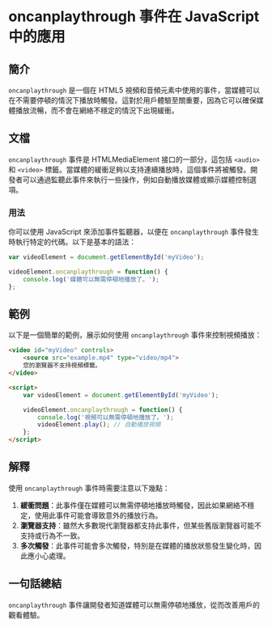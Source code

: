 <!--
Meta Description: # oncanplaythrough 事件在 JavaScript 中的應用 ## 簡介 `oncanplaythrough` 是一個在 HTML5 視頻和音頻元素中使用的事件，當媒體可以在不需要停頓的情況下播放時觸發。這對於用戶體驗至關重要，因為它可以確保媒體播放流暢，而不會在網絡不穩定的情況下出...
Meta Keywords: oncanplaythrough, videoelement, video, javascript, myvideo
-->

# oncanplaythrough 事件在 JavaScript 中的應用

## 簡介
`oncanplaythrough` 是一個在 HTML5 視頻和音頻元素中使用的事件，當媒體可以在不需要停頓的情況下播放時觸發。這對於用戶體驗至關重要，因為它可以確保媒體播放流暢，而不會在網絡不穩定的情況下出現緩衝。

## 文檔
`oncanplaythrough` 事件是 HTMLMediaElement 接口的一部分，這包括 `<audio>` 和 `<video>` 標籤。當媒體的緩衝足夠以支持連續播放時，這個事件將被觸發。開發者可以通過監聽此事件來執行一些操作，例如自動播放媒體或顯示媒體控制選項。

### 用法
你可以使用 JavaScript 來添加事件監聽器，以便在 `oncanplaythrough` 事件發生時執行特定的代碼。以下是基本的語法：

```javascript
var videoElement = document.getElementById('myVideo');

videoElement.oncanplaythrough = function() {
    console.log('媒體可以無需停頓地播放了。');
};
```

## 範例
以下是一個簡單的範例，展示如何使用 `oncanplaythrough` 事件來控制視頻播放：

```html
<video id="myVideo" controls>
    <source src="example.mp4" type="video/mp4">
    您的瀏覽器不支持視頻標籤。
</video>

<script>
    var videoElement = document.getElementById('myVideo');

    videoElement.oncanplaythrough = function() {
        console.log('視頻可以無需停頓地播放了。');
        videoElement.play(); // 自動播放視頻
    };
</script>
```

## 解釋
使用 `oncanplaythrough` 事件時需要注意以下幾點：

1. **緩衝問題**：此事件僅在媒體可以無需停頓地播放時觸發，因此如果網絡不穩定，使用此事件可能會導致意外的播放行為。
2. **瀏覽器支持**：雖然大多數現代瀏覽器都支持此事件，但某些舊版瀏覽器可能不支持或行為不一致。
3. **多次觸發**：此事件可能會多次觸發，特別是在媒體的播放狀態發生變化時，因此應小心處理。

## 一句話總結
`oncanplaythrough` 事件讓開發者知道媒體可以無需停頓地播放，從而改善用戶的觀看體驗。